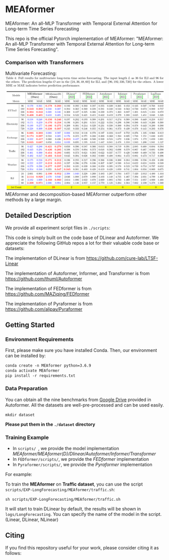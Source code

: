 # MEAformer
MEAformer: An all-MLP Transformer with Temporal External Attention for Long-term Time Series Forecasting

This repo is the official Pytorch implementation of MEAformer: "MEAformer: An all-MLP Transformer with Temporal External Attention for Long-term Time Series Forecasting". 

### Comparison with Transformers
Multivariate Forecasting:
![image](pics/multi_results.png)
MEAformer and decomposition-based MEAformer outperform other methods by a large margin.
## Detailed Description
We provide all experiment script files in `./scripts`:


This code is simply built on the code base of DLinear and Autoformer. We appreciate the following GitHub repos a lot for their valuable code base or datasets:

The implementation of DLinear is from https://github.com/cure-lab/LTSF-Linear


The implementation of Autoformer, Informer, and Transformer is from https://github.com/thuml/Autoformer

The implementation of FEDformer is from https://github.com/MAZiqing/FEDformer

The implementation of Pyraformer is from https://github.com/alipay/Pyraformer


## Getting Started
### Environment Requirements

First, please make sure you have installed Conda. Then, our environment can be installed by:
```
conda create -n MEAformer python=3.6.9
conda activate MEAformer
pip install -r requirements.txt
```

### Data Preparation

You can obtain all the nine benchmarks from [Google Drive](https://drive.google.com/drive/folders/1ZOYpTUa82_jCcxIdTmyr0LXQfvaM9vIy) provided in Autoformer. All the datasets are well-pre-processed and can be used easily.

```
mkdir dataset
```
**Please put them in the `./dataset` directory**

### Training Example
- In `scripts/ `, we provide the model implementation *MEAformer/MEAformer(D)/Dlinear/Autoformer/Informer/Transformer*
- In `FEDformer/scripts/`, we provide the *FEDformer* implementation
- In `Pyraformer/scripts/`, we provide the *Pyraformer* implementation

For example:

To train the **MEAformer** on **Traffic dataset**, you can use the script `scripts/EXP-LongForecasting/MEAformer/traffic.sh`:
```
sh scripts/EXP-LongForecasting/MEAformer/traffic.sh
```
It will start to train DLinear by default, the results will be shown in `logs/LongForecasting`. You can specify the name of the model in the script. (Linear, DLinear, NLinear)



## Citing

If you find this repository useful for your work, please consider citing it as follows:

```bibtex

```


